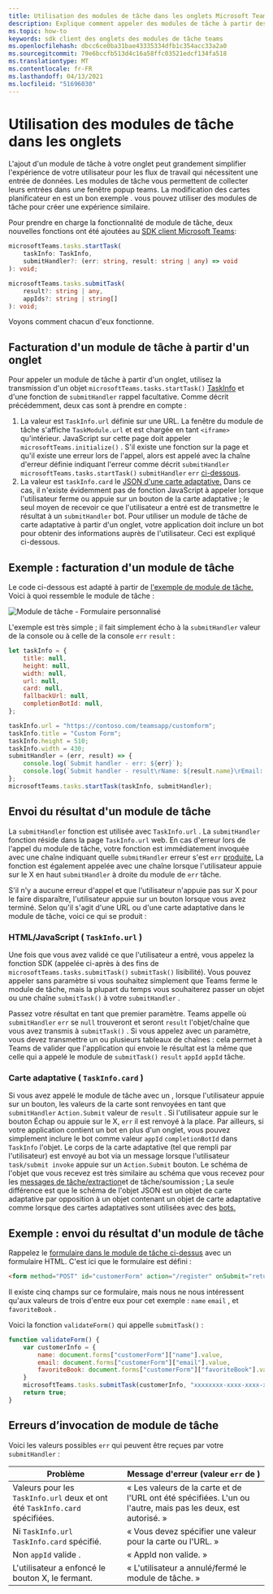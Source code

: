 ```yaml
---
title: Utilisation des modules de tâche dans les onglets Microsoft Teams
description: Explique comment appeler des modules de tâche à partir des onglets Teams à l'aide du SDK client Microsoft Teams.
ms.topic: how-to
keywords: sdk client des onglets des modules de tâche teams
ms.openlocfilehash: dbcc6ce0ba31bae43335334dfb1c354acc33a2a0
ms.sourcegitcommit: 79e6bccfb513d4c16a58ffc03521edcf134fa518
ms.translationtype: MT
ms.contentlocale: fr-FR
ms.lasthandoff: 04/13/2021
ms.locfileid: "51696030"
---
```

# <a name="using-task-modules-in-tabs"></a>Utilisation des modules de tâche dans les onglets

L'ajout d'un module de tâche à votre onglet peut grandement simplifier l'expérience de votre utilisateur pour les flux de travail qui nécessitent une entrée de données. Les modules de tâche vous permettent de collecter leurs entrées dans une fenêtre popup teams. La modification des cartes planificateur en est un bon exemple . vous pouvez utiliser des modules de tâche pour créer une expérience similaire.

Pour prendre en charge la fonctionnalité de module de tâche, deux nouvelles fonctions ont été ajoutées au [SDK client Microsoft Teams](/javascript/api/overview/msteams-client):

```typescript
microsoftTeams.tasks.startTask(
    taskInfo: TaskInfo,
    submitHandler?: (err: string, result: string | any) => void
): void;

microsoftTeams.tasks.submitTask(
    result?: string | any,
    appIds?: string | string[]
): void;
```

Voyons comment chacun d'eux fonctionne.

## <a name="invoking-a-task-module-from-a-tab"></a>Facturation d'un module de tâche à partir d'un onglet

Pour appeler un module de tâche à partir d'un onglet, utilisez la transmission d'un objet `microsoftTeams.tasks.startTask()` [TaskInfo](~/task-modules-and-cards/what-are-task-modules.md#the-taskinfo-object) et d'une fonction de `submitHandler` rappel facultative. Comme décrit précédemment, deux cas sont à prendre en compte :

1. La valeur est `TaskInfo.url` définie sur une URL. La fenêtre du module de tâche s'affiche `TaskModule.url` et est chargée en tant `<iframe>` qu'intérieur. JavaScript sur cette page doit appeler `microsoftTeams.initialize()` . S'il existe une fonction sur la page et qu'il existe une erreur lors de l'appel, alors est appelé avec la chaîne d'erreur définie indiquant l'erreur comme décrit `submitHandler` `microsoftTeams.tasks.startTask()` `submitHandler` `err` [ci-dessous](#task-module-invocation-errors).
1. La valeur est `taskInfo.card` le [JSON d'une carte adaptative.](~/task-modules-and-cards/what-are-task-modules.md#adaptive-card-or-adaptive-card-bot-card-attachment) Dans ce cas, il n'existe évidemment pas de fonction JavaScript à appeler lorsque l'utilisateur ferme ou appuie sur un bouton de la carte adaptative ; le seul moyen de recevoir ce que l'utilisateur a entré est de transmettre le résultat à un `submitHandler` bot. Pour utiliser un module de tâche de carte adaptative à partir d'un onglet, votre application doit inclure un bot pour obtenir des informations auprès de l'utilisateur. Ceci est expliqué ci-dessous.

## <a name="example-invoking-a-task-module"></a>Exemple : facturation d'un module de tâche

Le code ci-dessous est adapté à partir de [l'exemple de module de tâche.](~/task-modules-and-cards/what-are-task-modules.md#code-sample) Voici à quoi ressemble le module de tâche :

![Module de tâche - Formulaire personnalisé](~/assets/images/task-module/task-module-custom-form.png)

L'exemple est très simple ; il fait simplement écho à la `submitHandler` valeur de la console ou à celle de la console `err` `result` :

```javascript
let taskInfo = {
    title: null,
    height: null,
    width: null,
    url: null,
    card: null,
    fallbackUrl: null,
    completionBotId: null,
};

taskInfo.url = "https://contoso.com/teamsapp/customform";
taskInfo.title = "Custom Form";
taskInfo.height = 510;
taskInfo.width = 430;
submitHandler = (err, result) => {
    console.log(`Submit handler - err: ${err}`);
    console.log(`Submit handler - result\rName: ${result.name}\rEmail: ${result.email}\rFavorite book: ${result.favoriteBook}`);
};
microsoftTeams.tasks.startTask(taskInfo, submitHandler);
```

## <a name="submitting-the-result-of-a-task-module"></a>Envoi du résultat d'un module de tâche

La `submitHandler` fonction est utilisée avec `TaskInfo.url` . La `submitHandler` fonction réside dans la page `TaskInfo.url` web. En cas d'erreur lors de l'appel du module de tâche, votre fonction est immédiatement invoquée avec une chaîne indiquant quelle `submitHandler` erreur s'est `err` [produite.](#task-module-invocation-errors) La fonction est également appelée avec une chaîne lorsque l'utilisateur appuie sur le X en haut `submitHandler` à droite du module de `err` tâche.

S'il n'y a aucune erreur d'appel et que l'utilisateur n'appuie pas sur X pour le faire disparaître, l'utilisateur appuie sur un bouton lorsque vous avez terminé. Selon qu'il s'agit d'une URL ou d'une carte adaptative dans le module de tâche, voici ce qui se produit :

### <a name="htmljavascript-taskinfourl"></a>HTML/JavaScript ( `TaskInfo.url` )

Une fois que vous avez validé ce que l'utilisateur a entré, vous appelez la fonction SDK (appelée ci-après à des fins de `microsoftTeams.tasks.submitTask()` `submitTask()` lisibilité). Vous pouvez appeler sans paramètre si vous souhaitez simplement que Teams ferme le module de tâche, mais la plupart du temps vous souhaiterez passer un objet ou une chaîne `submitTask()` à votre `submitHandler` .

Passez votre résultat en tant que premier paramètre. Teams appelle où `submitHandler` `err` se `null` trouveront et seront `result` l'objet/chaîne que vous avez transmis à `submitTask()` . Si vous appelez avec un paramètre, vous devez transmettre un ou plusieurs tableaux de chaînes : cela permet à Teams de valider que l'application qui envoie le résultat est la même que celle qui a appelé le module de `submitTask()` `result`  `appId` `appId` tâche.

### <a name="adaptive-card-taskinfocard"></a>Carte adaptative ( `TaskInfo.card` )

Si vous avez appelé le module de tâche avec un , lorsque l'utilisateur appuie sur un bouton, les valeurs de la carte sont renvoyées en tant que `submitHandler` `Action.Submit` valeur de `result` . Si l'utilisateur appuie sur le bouton Échap ou appuie sur le X, `err` il est renvoyé à la place. Par ailleurs, si votre application contient un bot en plus d'un onglet, vous pouvez simplement inclure le bot comme valeur `appId` `completionBotId` dans `TaskInfo` l'objet. Le corps de la carte adaptative (tel que rempli par l'utilisateur) est envoyé au bot via un message lorsque l'utilisateur `task/submit invoke` appuie sur un `Action.Submit` bouton. Le schéma de l'objet que vous recevez est très similaire au schéma que vous recevez pour les [messages de tâche/extraction](~/task-modules-and-cards/task-modules/task-modules-bots.md#payload-of-taskfetch-and-tasksubmit-messages)et de tâche/soumission ; La seule différence est que le schéma de l'objet JSON est  un objet de carte adaptative par opposition à un objet contenant un objet de carte adaptative comme lorsque des cartes adaptatives sont utilisées avec des [bots.](~/task-modules-and-cards/task-modules/task-modules-bots.md#payload-of-taskfetch-and-tasksubmit-messages)

## <a name="example-submitting-the-result-of-a-task-module"></a>Exemple : envoi du résultat d'un module de tâche

Rappelez le [formulaire dans le module de tâche ci-dessus](#example-invoking-a-task-module) avec un formulaire HTML. C'est ici que le formulaire est défini :

```html
<form method="POST" id="customerForm" action="/register" onSubmit="return validateForm()">
```

Il existe cinq champs sur ce formulaire, mais nous ne nous intéressent qu'aux valeurs de trois d'entre eux pour cet exemple : `name` `email` , et `favoriteBook` .

Voici la fonction `validateForm()` qui appelle `submitTask()` :

```javascript
function validateForm() {
    var customerInfo = {
        name: document.forms["customerForm"]["name"].value,
        email: document.forms["customerForm"]["email"].value,
        favoriteBook: document.forms["customerForm"]["favoriteBook"].value
    }
    microsoftTeams.tasks.submitTask(customerInfo, "xxxxxxxx-xxxx-xxxx-xxxx-xxxxxxxxxxxx");
    return true;
}
```

## <a name="task-module-invocation-errors"></a>Erreurs d’invocation de module de tâche

Voici les valeurs possibles `err` qui peuvent être reçues par votre `submitHandler` :

| Problème | Message d'erreur (valeur `err` de ) |
| ------- | ------------------------------ |
| Valeurs pour les `TaskInfo.url` deux et ont été `TaskInfo.card` spécifiées. | « Les valeurs de la carte et de l'URL ont été spécifiées. L'un ou l'autre, mais pas les deux, est autorisé. » |
| Ni `TaskInfo.url` `TaskInfo.card` spécifié. | « Vous devez spécifier une valeur pour la carte ou l'URL. » |
| Non `appId` valide . | « AppId non valide. » |
| L'utilisateur a enfoncé le bouton X, le fermant. | « L'utilisateur a annulé/fermé le module de tâche. » |
